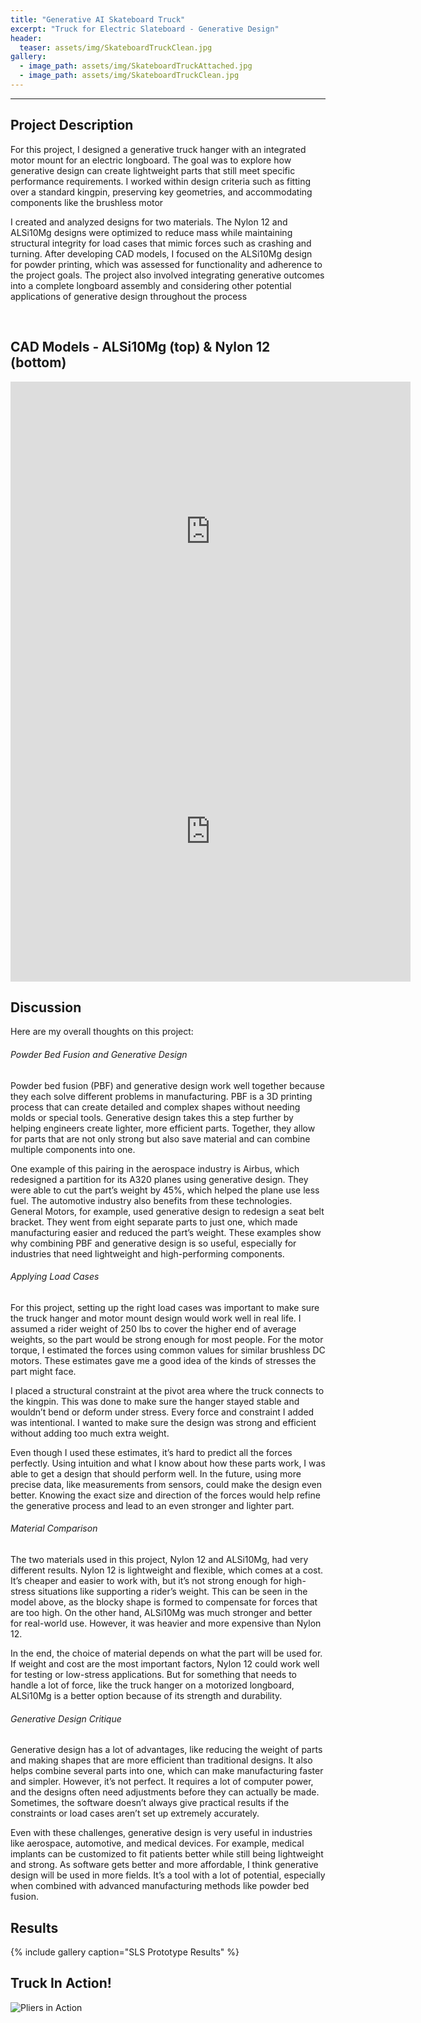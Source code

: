 ```yaml
---
title: "Generative AI Skateboard Truck"
excerpt: "Truck for Electric Slateboard - Generative Design"
header:
  teaser: assets/img/SkateboardTruckClean.jpg
gallery:
  - image_path: assets/img/SkateboardTruckAttached.jpg
  - image_path: assets/img/SkateboardTruckClean.jpg
---
```

---

## Project Description

For this project, I designed a generative truck hanger with an integrated motor mount for an electric longboard. The goal was to explore how generative design can create lightweight parts that still meet specific performance requirements. I worked within design criteria such as fitting over a standard kingpin, preserving key geometries, and accommodating components like the brushless motor
<br>

I created and analyzed designs for two materials. The Nylon 12 and ALSi10Mg designs were optimized to reduce mass while maintaining structural integrity for load cases that mimic forces such as crashing and turning. After developing CAD models, I focused on the ALSi10Mg design for powder printing, which was assessed for functionality and adherence to the project goals. The project also involved integrating generative outcomes into a complete longboard assembly and considering other potential applications of generative design throughout the process


<br>

## CAD Models - ALSi10Mg (top) & Nylon 12 (bottom)

<iframe src="https://vanderbilt643.autodesk360.com/shares/public/SH286ddQT78850c0d8a440aecb0a6300fa0b?mode=embed" width="640" height="480" allowfullscreen="true" webkitallowfullscreen="true" mozallowfullscreen="true"  frameborder="0"></iframe>

<iframe src="https://vanderbilt643.autodesk360.com/shares/public/SH286ddQT78850c0d8a4b4b935981c3bc974?mode=embed" width="640" height="480" allowfullscreen="true" webkitallowfullscreen="true" mozallowfullscreen="true"  frameborder="0"></iframe>

<br>

## Discussion

Here are my overall thoughts on this project:

###### Powder Bed Fusion and Generative Design

Powder bed fusion (PBF) and generative design work well together because they each solve different problems in manufacturing. PBF is a 3D printing process that can create detailed and complex shapes without needing molds or special tools. Generative design takes this a step further by helping engineers create lighter, more efficient parts. Together, they allow for parts that are not only strong but also save material and can combine multiple components into one.
<br>

One example of this pairing in the aerospace industry is Airbus, which redesigned a partition for its A320 planes using generative design. They were able to cut the part’s weight by 45%, which helped the plane use less fuel. The automotive industry also benefits from these technologies. General Motors, for example, used generative design to redesign a seat belt bracket. They went from eight separate parts to just one, which made manufacturing easier and reduced the part’s weight. These examples show why combining PBF and generative design is so useful, especially for industries that need lightweight and high-performing components.

###### Applying Load Cases
For this project, setting up the right load cases was important to make sure the truck hanger and motor mount design would work well in real life. I assumed a rider weight of 250 lbs to cover the higher end of average weights, so the part would be strong enough for most people. For the motor torque, I estimated the forces using common values for similar brushless DC motors. These estimates gave me a good idea of the kinds of stresses the part might face.
<br>

I placed a structural constraint at the pivot area where the truck connects to the kingpin. This was done to make sure the hanger stayed stable and wouldn’t bend or deform under stress. Every force and constraint I added was intentional. I wanted to make sure the design was strong and efficient without adding too much extra weight.
<br>

Even though I used these estimates, it’s hard to predict all the forces perfectly. Using intuition and what I know about how these parts work, I was able to get a design that should perform well. In the future, using more precise data, like measurements from sensors, could make the design even better. Knowing the exact size and direction of the forces would help refine the generative process and lead to an even stronger and lighter part.

###### Material Comparison
The two materials used in this project, Nylon 12 and ALSi10Mg, had very different results. Nylon 12 is lightweight and flexible, which comes at a cost. It’s cheaper and easier to work with, but it’s not strong enough for high-stress situations like supporting a rider’s weight. This can be seen in the model above, as the blocky shape is formed to compensate for forces that are too high. On the other hand, ALSi10Mg was much stronger and better for real-world use. However, it was heavier and more expensive than Nylon 12.
<br>

In the end, the choice of material depends on what the part will be used for. If weight and cost are the most important factors, Nylon 12 could work well for testing or low-stress applications. But for something that needs to handle a lot of force, like the truck hanger on a motorized longboard, ALSi10Mg is a better option because of its strength and durability.

###### Generative Design Critique
Generative design has a lot of advantages, like reducing the weight of parts and making shapes that are more efficient than traditional designs. It also helps combine several parts into one, which can make manufacturing faster and simpler. However, it’s not perfect. It requires a lot of computer power, and the designs often need adjustments before they can actually be made. Sometimes, the software doesn’t always give practical results if the constraints or load cases aren’t set up extremely accurately.
<br>

Even with these challenges, generative design is very useful in industries like aerospace, automotive, and medical devices. For example, medical implants can be customized to fit patients better while still being lightweight and strong. As software gets better and more affordable, I think generative design will be used in more fields. It’s a tool with a lot of potential, especially when combined with advanced manufacturing methods like powder bed fusion.


## Results

{% include gallery caption="SLS Prototype Results" %}


## Truck In Action!

![Pliers in Action](/assets/img/SkateboardTruckClip.gif)


